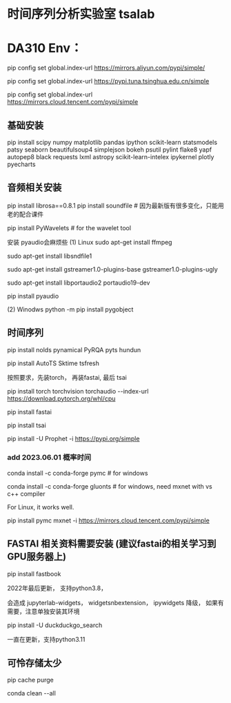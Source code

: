 # 时间序列分析实验室 tsalab


# DA310  Env：

pip config set global.index-url https://mirrors.aliyun.com/pypi/simple/

pip config set global.index-url https://pypi.tuna.tsinghua.edu.cn/simple

pip config set global.index-url https://mirrors.cloud.tencent.com/pypi/simple

## 基础安装

pip install scipy numpy matplotlib pandas  ipython scikit-learn statsmodels patsy seaborn beautifulsoup4 simplejson bokeh psutil  pylint flake8 yapf autopep8 black requests lxml astropy scikit-learn-intelex ipykernel plotly pyecharts

## 音频相关安装

pip install librosa==0.8.1 pip install soundfile # 因为最新版有很多变化，只能用老的配合课件

pip install PyWavelets  # for the wavelet tool

安装 pyaudio会麻烦些
(1) Linux
sudo apt-get install ffmpeg

sudo apt-get install libsndfile1

sudo apt-get install gstreamer1.0-plugins-base gstreamer1.0-plugins-ugly

sudo apt-get install  libportaudio2 portaudio19-dev

pip install pyaudio

(2) Winodws
python -m pip install pygobject

## 时间序列

 pip install nolds pynamical PyRQA pyts hundun
 
 pip install  AutoTS Sktime tsfresh

 按照要求，先装torch， 再装fastai, 最后 tsai

 pip install torch torchvision torchaudio --index-url https://download.pytorch.org/whl/cpu

 pip install fastai

 pip install tsai

 pip install -U Prophet -i https://pypi.org/simple

 ### add 2023.06.01 概率时间
 conda install -c conda-forge pymc # for windows

 conda install -c conda-forge gluonts # for windows, need mxnet with vs c++ compiler

 For Linux, it works well.
 
 pip install pymc mxnet -i https://mirrors.cloud.tencent.com/pypi/simple

## FASTAI 相关资料需要安装 (建议fastai的相关学习到GPU服务器上)

pip install fastbook

   2022年最后更新， 支持python3.8，

  会造成 jupyterlab-widgets， widgetsnbextension， ipywidgets  降级， 如果有需要，注意单独安装其环境

pip install -U duckduckgo_search

   一直在更新，支持python3.11

 ## 可怜存储太少

pip cache purge

conda clean --all
